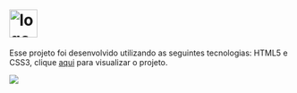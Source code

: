 
<p align="center"><h1> <img src="https://github.com/alvesvn/rocketseat-static/assets/96539606/8a518121-4f14-4b0a-8c17-656ab27e256e" alt="logo-repositorio" height="50" widht="50" /></center></h1>

<p>Esse projeto foi desenvolvido utilizando as seguintes tecnologias: HTML5 e CSS3, clique <a href="https://project-html-css-basics.vercel.app/" target="_blank">aqui</a> para visualizar o projeto.</p>
<img src="https://github.com/alvesvn/project-html-css-basics/assets/96539606/896edf82-f58b-45b4-8583-9c15119664e7">
